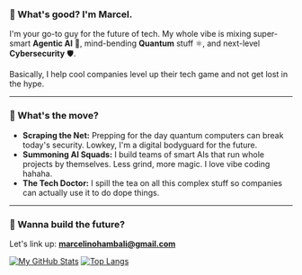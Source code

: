 ### 🤙 What's good? I'm Marcel.

I'm your go-to guy for the future of tech. My whole vibe is mixing super-smart **Agentic AI** 🤖, mind-bending **Quantum** stuff ⚛️, and next-level **Cybersecurity** 🛡️.

Basically, I help cool companies level up their tech game and not get lost in the hype.

***

### 🚀 What's the move?

* **Scraping the Net:** Prepping for the day quantum computers can break today's security. Lowkey, I'm a digital bodyguard for the future.
* **Summoning AI Squads:** I build teams of smart AIs that run whole projects by themselves. Less grind, more magic. I love vibe coding hahaha.
* **The Tech Doctor:** I spill the tea on all this complex stuff so companies can actually use it to do dope things.

***

### 💬 Wanna build the future?

Let's link up: **marcelinohambali@gmail.com**

[![My GitHub Stats](https://github-readme-stats.vercel.app/api?username=HambaliMarcel&show_icons=true&theme=dark&hide=prs,issues,contribs&show=reviews&hide_border=true&hide_title=true&bg_color=00000000&rank_icon=percentile)](https://github.com/anuraghazra/github-readme-stats) [![Top Langs](https://github-readme-stats.vercel.app/api/top-langs/?username=HambaliMarcel&layout=compact&theme=dark&hide_border=true&hide_title=true&bg_color=00000000)](https://github.com/anuraghazra/github-readme-stats)
